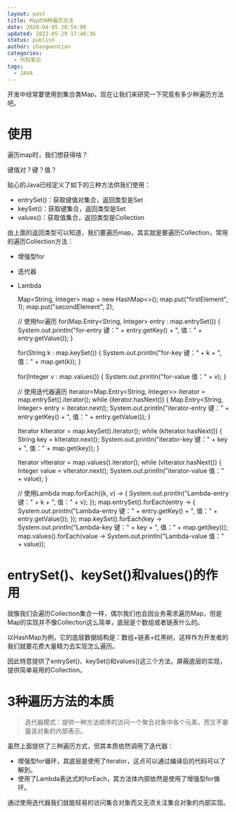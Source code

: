 ```yaml
---
layout: post
title: Map的N种遍历方法
date: 2020-04-05 20:54:00
updated: 2022-05-29 17:48:36
status: publish
author: zhangwentian
categories: 
  - 代码笔记
tags: 
  - JAVA
---
```



开发中经常要使用到集合类Map，现在让我们来研究一下究竟有多少种遍历方法吧。

使用
============================================================================

遍历map时，我们想获得啥？

键值对？键？值？

贴心的Java已经定义了如下的三种方法供我们使用：

-   entrySet()：获取键值对集合，返回类型是Set
-   keySet()：获取键集合，返回类型是Set
-   values()：获取值集合，返回类型是Collection

由上面的返回类型可以知道，我们要遍历map，其实就是要遍历Collection，常用的遍历Collection方法：

-   增强型for
-   迭代器
-   Lambda


    Map<String, Integer> map = new HashMap<>();
    map.put("firstElement", 1);
    map.put("secondElement", 2);
    
    // 使用for遍历
    for(Map.Entry<String, Integer> entry : map.entrySet()) {
     System.out.println("for-entry 键：" + entry.getKey() + ", 值：" + entry.getValue());
    }
    
    for(String k : map.keySet()) {
     System.out.println("for-key 键：" + k + ", 值：" + map.get(k));
    }
    
    for(Integer v : map.values()) {
     System.out.println("for-value 值：" + v);
    }
    
    // 使用迭代器遍历
    Iterator<Map.Entry<String, Integer>> iterator = map.entrySet().iterator();
    while (iterator.hasNext()) {
     Map.Entry<String, Integer> entry = iterator.next();
     System.out.println("iterator-entry 键：" + entry.getKey() + ", 值：" + entry.getValue());
    }
    
    Iterator<String> kIterator = map.keySet().iterator();
    while (kIterator.hasNext()) {
     String key = kIterator.next();
     System.out.println("iterator-key 键：" + key + ", 值：" + map.get(key));
    }
    
    Iterator<Integer> vIterator = map.values().iterator();
    while (vIterator.hasNext()) {
     Integer value = vIterator.next();
     System.out.println("iterator-value 值：" + value);
    }
    
    // 使用Lambda
    map.forEach((k, v) -> {
     System.out.println("Lambda-entry 键：" + k + ", 值：" + v);
    });
    map.entrySet().forEach(entry -> {
     System.out.println("Lambda-entry 键：" + entry.getKey() + ", 值：" + entry.getValue());
    });
    map.keySet().forEach(key -> System.out.println("Lambda-key 键：" + key + ", 值：" + map.get(key)));
    map.values().forEach(value -> System.out.println("Lambda-value 值：" + value));


entrySet()、keySet()和values()的作用
========================================================================================================================================================================================

就像我们会遍历Collection集合一样，偶尔我们也会因业务需求遍历Map，但是Map的实现并不像Collection这么简单，底层是个数组或者链表什么的。

以HashMap为例，它的底层数据结构是：数组+链表+红黑树，这样作为开发者的我们就要花费大量精力去实现怎么遍历。

因此特意提供了entrySet()、keySet()和values()这三个方法，屏蔽底层的实现，提供简单易用的Collection。

3种遍历方法的本质
=================================================================================================================================================

> 迭代器模式：提供一种方法顺序的访问一个聚合对象中各个元素，而又不暴露该对象的内部表示。

虽然上面提供了三种遍历方式，但其本质依然调用了迭代器：

-   增强型for循环，其底层是使用了iterator，这点可以通过编译后的代码可以了解到。
-   使用了Lambda表达式的forEach，其方法体内部依然是使用了增强型for循环。

通过使用迭代器我们就能轻易的访问集合对象而又无须关注集合对象的内部实现。